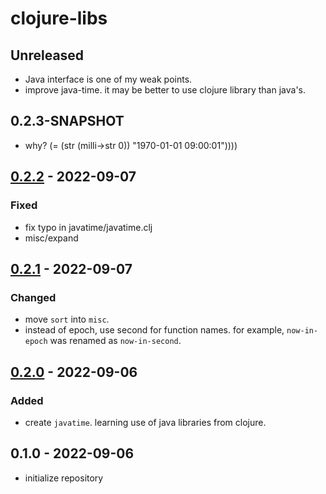# clojure-libs

## Unreleased
- Java interface is one of my weak points.
- improve java-time.
  it may be better to use clojure library than java's.

## 0.2.3-SNAPSHOT
- why? (= (str (milli->str 0)) "1970-01-01 09:00:01"))))

## [0.2.2] - 2022-09-07
### Fixed
- fix typo in javatime/javatime.clj
- misc/expand

## [0.2.1] - 2022-09-07
### Changed
- move `sort` into `misc`.
- instead of epoch, use second for function names. for example,
  `now-in-epoch` was renamed as `now-in-second`.

## [0.2.0] - 2022-09-06
### Added
- create `javatime`. learning use of java libraries from clojure.

## 0.1.0 - 2022-09-06
- initialize repository


[0.2.2]:https://github.com/hkim0331/clojure-libs/compare/0.2.2...0.2.1
[0.2.1]:https://github.com/hkim0331/clojure-libs/compare/0.2.1...0.2.0
[0.2.0]: https://github.com/hkim0331/clojure-libs/compare/0.1.0...0.2.0
[0.1.1]: https://github.com/hkim0331/clojure-libs/compare/0.1.0...0.1.1
